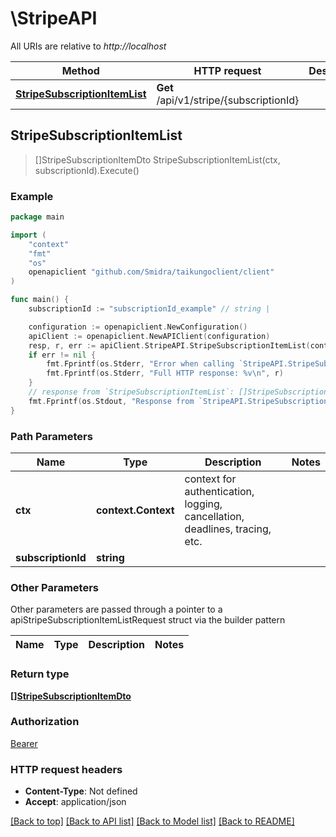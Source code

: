 # \StripeAPI

All URIs are relative to *http://localhost*

Method | HTTP request | Description
------------- | ------------- | -------------
[**StripeSubscriptionItemList**](StripeAPI.md#StripeSubscriptionItemList) | **Get** /api/v1/stripe/{subscriptionId} | 



## StripeSubscriptionItemList

> []StripeSubscriptionItemDto StripeSubscriptionItemList(ctx, subscriptionId).Execute()



### Example

```go
package main

import (
    "context"
    "fmt"
    "os"
    openapiclient "github.com/Smidra/taikungoclient/client"
)

func main() {
    subscriptionId := "subscriptionId_example" // string | 

    configuration := openapiclient.NewConfiguration()
    apiClient := openapiclient.NewAPIClient(configuration)
    resp, r, err := apiClient.StripeAPI.StripeSubscriptionItemList(context.Background(), subscriptionId).Execute()
    if err != nil {
        fmt.Fprintf(os.Stderr, "Error when calling `StripeAPI.StripeSubscriptionItemList``: %v\n", err)
        fmt.Fprintf(os.Stderr, "Full HTTP response: %v\n", r)
    }
    // response from `StripeSubscriptionItemList`: []StripeSubscriptionItemDto
    fmt.Fprintf(os.Stdout, "Response from `StripeAPI.StripeSubscriptionItemList`: %v\n", resp)
}
```

### Path Parameters


Name | Type | Description  | Notes
------------- | ------------- | ------------- | -------------
**ctx** | **context.Context** | context for authentication, logging, cancellation, deadlines, tracing, etc.
**subscriptionId** | **string** |  | 

### Other Parameters

Other parameters are passed through a pointer to a apiStripeSubscriptionItemListRequest struct via the builder pattern


Name | Type | Description  | Notes
------------- | ------------- | ------------- | -------------


### Return type

[**[]StripeSubscriptionItemDto**](StripeSubscriptionItemDto.md)

### Authorization

[Bearer](../README.md#Bearer)

### HTTP request headers

- **Content-Type**: Not defined
- **Accept**: application/json

[[Back to top]](#) [[Back to API list]](../README.md#documentation-for-api-endpoints)
[[Back to Model list]](../README.md#documentation-for-models)
[[Back to README]](../README.md)


